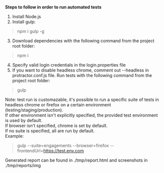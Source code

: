 **Steps to follow in order to run automated tests**

1. Install Node.js
2. Install gulp:
> npm i gulp -g
3. Download dependencies with the following command from the project root folder:
> npm i
4. Specify valid login credentials in the login.properties file
5. If you want to disable headless chrome, comment out --headless in protractor.conf.js file.
   Run tests with the following command from the project root folder:
> gulp

Note: test run is customazable, it's possible to run a specific suite of tests in headless chrome or firefox
on a certain environment (testing/staging/production).<br/>
If other environment isn't explicitly specified, the provided test environment is used by default.<br/>
If browser isn't specified, chrome is set by default.<br/>
If no suite is specified, all are run by default.<br/>
Example:<br/>
> gulp --suite=engagements --browser=firefox --frontendUrl=https://test.env.com

Generated report can be found in ./tmp/report.html and screenshots in ./tmp/reports/img